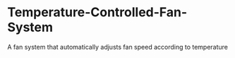 # Temperature-Controlled-Fan-System
A fan system that automatically adjusts fan speed according to temperature
